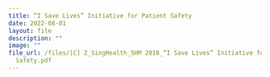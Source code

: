 ```yaml
---
title: “I Save Lives” Initiative for Patient Safety
date: 2022-08-01
layout: file
description: ""
image: ""
file_url: /files/[C] 2_SingHealth_SHM 2018_“I Save Lives” Initiative for Patient
  Safety.pdf
---
```

